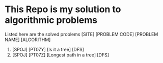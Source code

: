 # This Repo is my solution to algorithmic problems

Listed here are the solved problems
[SITE] [PROBLEM CODE] [PROBLEM NAME] [ALGORITHM]

1) [SPOJ] [PT07Y] [Is it a tree] [DFS]
2) [SPOJ] [PT07Z] [Longest path in a tree] [DFS]
